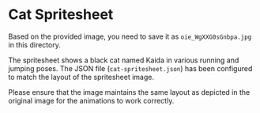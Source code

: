 # Cat Spritesheet

Based on the provided image, you need to save it as `oie_WgXXG0sGnbpa.jpg` in this directory.

The spritesheet shows a black cat named Kaida in various running and jumping poses. The JSON file (`cat-spritesheet.json`) has been configured to match the layout of the spritesheet image.

Please ensure that the image maintains the same layout as depicted in the original image for the animations to work correctly. 